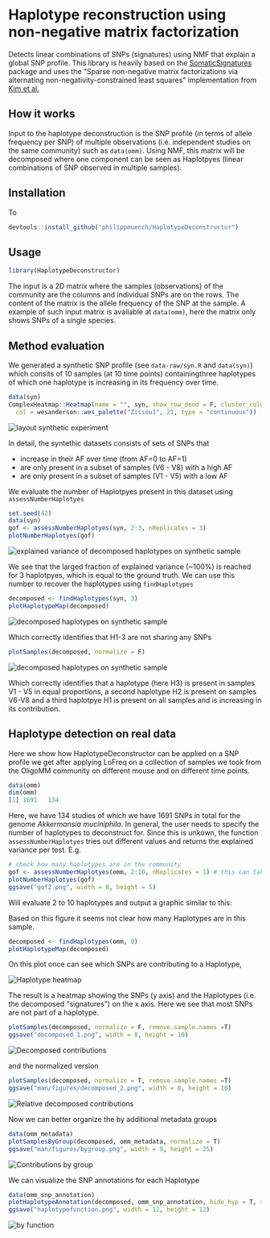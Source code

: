 # Haplotype reconstruction using non-negative matrix factorization 

Detects linear combinations of SNPs (signatures) using NMF that explain a global SNP profile. This library is heavily based on the [SomaticSignatures](https://github.com/juliangehring/SomaticSignatures) package and uses the "Sparse non-negative matrix factorizations via alternating non-negativity-constrained least squares" implementation from [Kim et al.](https://academic.oup.com/bioinformatics/article/23/12/1495/225472)


## How it works

Input to the haplotype deconstruction is the SNP profile (in terms of allele frequency per SNP) of multiple observations (i.e. independent studies on the same community) such as `data(omm)`. Using NMF, this matrix will be decomposed where one component can be seen as Haplotpyes (linear combinations of SNP observed in multiple samples).

## Installation

To 
```r
devtools::install_github("philippmuench/HaplotypeDeconstructor")
```

## Usage

```r
library(HaplotypeDeconstructor)
```

The input is a 2D matrix where the samples (observations) of the community are the columns and individual SNPs are on the rows. The content of the matrix is the allele frequency of the SNP at the sample. A example of such input matrix is available at `data(omm)`, here the matrix only shows SNPs of a single species.

## Method evaluation

We generated a synthetic SNP profile (see `data-raw/syn.R` and `data(syn)`) which consits of 10 samples (at 10 time points) containingthree haplotypes of which one haplotype is increasing in its frequency over time.


```r
data(syn)
ComplexHeatmap::Heatmap(name = "", syn, show_row_dend = F, cluster_columns = F,
  col = wesanderson::wes_palette("Zissou1", 21, type = "continuous"))
````

![layout synthetic experiment](man/figures/syn.png)

In detail, the syntethic datasets consists of sets of SNPs that 

- increase in their AF over time (from AF=0 to AF=1)
- are only present in a subset of samples (V6 - V8) with a high AF
- are only present in a subset of samples (V1 - V5) with a low AF

We evaluate the number of Haplotpyes present in this dataset using `assessNumberHaplotyes`

```r
set.seed(42)
data(syn)
gof <- assessNumberHaplotyes(syn, 2:3, nReplicates = 3)
plotNumberHaplotyes(gof)
```

![explained variance of decomposed haplotypes on synthetic sample](man/figures/syn_gof.png)

We see that the larged fraction of explained variance (~100%) is reached for 3 haplotpyes, which is equal to the ground truth. We can use this number to recover the haplotypes using `findHaplotypes`

```r
decomposed <- findHaplotypes(syn, 3)
plotHaplotypeMap(decomposed)
```
![decomposed haplotypes on synthetic sample](man/figures/syn_dec.png)

Which correctly identifies that H1-3 are not sharing any SNPs

```r
plotSamples(decomposed, normalize = F)
```

![decomposed haplotypes on synthetic sample](man/figures/syn_decomp.png)

Which correctly identifies that a haplotype (here H3) is present in samples V1 - V5 in equal proportions, a second haplotype H2 is present on samples V6-V8 and a third haplotpye H1 is present on all samples and is increasing in its contribution.

## Haplotype detection on real data

Here we show how HaplotypeDeconstructor can be applied on a SNP profile we get after applying LoFreq on a collection of samples we took from the OligoMM community on different mouse and on different time points. 

```r
data(omm)
dim(omm)
[1] 1691   134
```

Here, we have 134 studies of which we have 1691 SNPs in total for the genome _Akkermansia muciniphila_. In general, the user needs to specify the number of haplotypes to deconstruct for. Since this is unkown, the function `assessNumberHaplotyes` tries out different values and returns the explained variance per test. E.g. 

```r
# check how many haplotypes are in the community
gof <- assessNumberHaplotyes(omm, 2:10, nReplicates = 1) # this can take a while since it will evaluate many NMFs
plotNumberHaplotyes(gof)
ggsave("gof2.png", width = 8, height = 5)
```

Will evaluate 2 to 10 haplotypes and output a graphic similar to this:


Based on this figure it seems not clear how many Haplotypes are in this sample.

```r
decomposed <- findHaplotypes(omm, 8)
plotHaplotypeMap(decomposed)
```

On this plot once can see which SNPs are contributing to a Haplotype, 

![Haplotype heatmap](man/figures/heat.png)

The result is a heatmap showing the SNPs (y axis) and the Haplotypes (i.e. the decomposed "signatures") on the x axis. Here we see that most SNPs are not part of a haplotype. 

```r
plotSamples(decomposed, normalize = F, remove.sample.names =T)
ggsave("decomposed_1.png", width = 8, height = 10)
```

![Decomposed contributions](man/figures/decomposed_1.png)

and the normalized version

```r
plotSamples(decomposed, normalize = T, remove.sample.names =T)
ggsave("man/figures/decomposed_2.png", width = 8, height = 10)
```

![Relative decomposed contributions](man/figures/decomposed_2.png)

Now we can better organize the by additional metadata groups

```r
data(omm_metadata)
plotSamplesByGroup(decomposed, omm_metadata, normalize = T)
ggsave("man/figures/bygroup.png", width = 9, height = 25)
```

![Contributions by group](man/figures/bygroup.png)

We can visualize the SNP annotations for each Haplotype

```r
data(omm_snp_annotation)
plotHaplotypeAnnotation(decomposed, omm_snp_annotation, hide_hyp = T, sig_threshold = 0.05)
ggsave("haplotypefunction.png", width = 12, height = 12)
```

![by function](man/figures/haplotypefunction.png)
